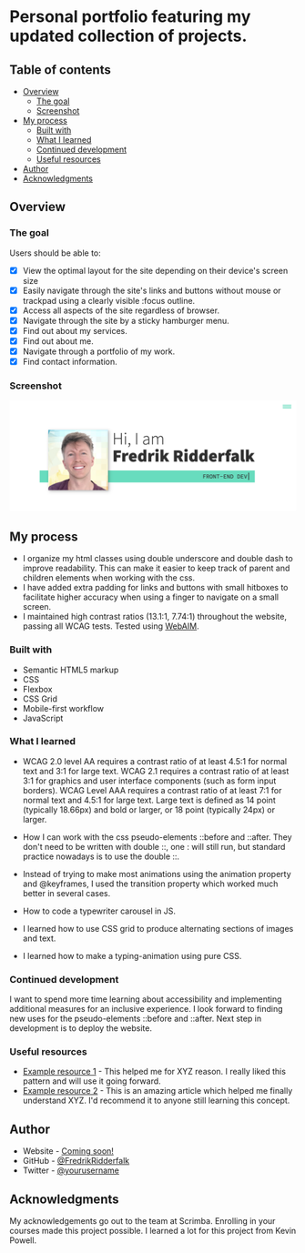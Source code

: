 # Personal portfolio featuring my updated collection of projects.

## Table of contents

- [Overview](#overview)
  - [The goal](#the-goal)
  - [Screenshot](#screenshot)
- [My process](#my-process)
  - [Built with](#built-with)
  - [What I learned](#what-i-learned)
  - [Continued development](#continued-development)
  - [Useful resources](#useful-resources)
- [Author](#author)
- [Acknowledgments](#acknowledgments)

## Overview

### The goal

Users should be able to:

- [x] View the optimal layout for the site depending on their device's screen size
- [x] Easily navigate through the site's links and buttons without mouse or trackpad using a clearly visible :focus outline.
- [x] Access all aspects of the site regardless of browser.
- [x] Navigate through the site by a sticky hamburger menu.
- [x] Find out about my services.
- [x] Find out about me.
- [x] Navigate through a portfolio of my work.
- [x] Find contact information.

### Screenshot

![](img/screenshot.png)

## My process

- I organize my html classes using double underscore and double dash to improve readability. This can make it easier to keep track of parent and children elements when working with the css.
- I have added extra padding for links and buttons with small hitboxes to facilitate higher accuracy when using a finger to navigate on a small screen.
- I maintained high contrast ratios (13.1:1, 7.74:1) throughout the website, passing all WCAG tests. Tested using [WebAIM](https://webaim.org/resources/contrastchecker/?fcolor=000000&bcolor=16DFBD).

### Built with

- Semantic HTML5 markup
- CSS
- Flexbox
- CSS Grid
- Mobile-first workflow
- JavaScript

### What I learned

- WCAG 2.0 level AA requires a contrast ratio of at least 4.5:1 for normal text and 3:1 for large text. WCAG 2.1 requires a contrast ratio of at least 3:1 for graphics and user interface components (such as form input borders). WCAG Level AAA requires a contrast ratio of at least 7:1 for normal text and 4.5:1 for large text. Large text is defined as 14 point (typically 18.66px) and bold or larger, or 18 point (typically 24px) or larger.

- How I can work with the css pseudo-elements ::before and ::after. They don't need to be written with double ::, one : will still run, but standard practice nowadays is to use the double ::.

- Instead of trying to make most animations using the animation property and @keyframes, I used the transition property which worked much better in several cases.

- How to code a typewriter carousel in JS.

- I learned how to use CSS grid to produce alternating sections of images and text.

- I learned how to make a typing-animation using pure CSS.

### Continued development

I want to spend more time learning about accessibility and implementing additional measures for an inclusive experience. I look forward to finding new uses for the pseudo-elements ::before and ::after. Next step in development is to deploy the website.

### Useful resources

- [Example resource 1](https://www.example.com) - This helped me for XYZ reason. I really liked this pattern and will use it going forward.
- [Example resource 2](https://www.example.com) - This is an amazing article which helped me finally understand XYZ. I'd recommend it to anyone still learning this concept.

## Author

- Website - [Coming soon!](#)
- GitHub - [@FredrikRidderfalk](https://github.com/FredrikRidderfalk)
- Twitter - [@yourusername](https://twitter.com/Ridderfalk)

## Acknowledgments

My acknowledgements go out to the team at Scrimba. Enrolling in your courses made this project possible. I learned a lot for this project from Kevin Powell.

